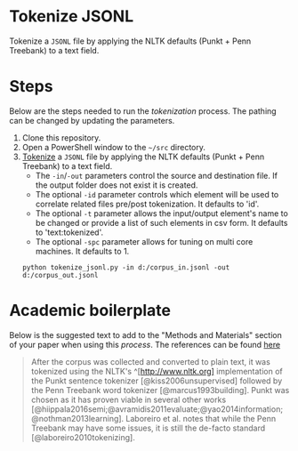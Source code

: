 # Tokenize JSONL

Tokenize a `JSONL` file by applying the NLTK defaults (Punkt + Penn Treebank) to a text field.

# Steps

Below are the steps needed to run the _tokenization_ process.
The pathing can be changed by updating the parameters.

1. Clone this repository.
2. Open a PowerShell window to the `~/src` directory.
3. [Tokenize](../src/tokenise_jsonl.py) a `JSONL` file by applying the NLTK defaults (Punkt + Penn Treebank) to a text field.
   * The `-in`/`-out` parameters control the source and destination file.
     If the output folder does not exist it is created.
   * The optional `-id` parameter controls which element will be used to correlate related files pre/post tokenization.
     It defaults to 'id'.
   * The optional `-t` parameter allows the input/output element's name to be changed or provide a list of such elements in csv form.
     It defaults to 'text:tokenized'.
   * The optional `-spc` parameter allows for tuning on multi core machines.
     It defaults to 1.
   ```{ps1}
   python tokenize_jsonl.py -in d:/corpus_in.jsonl -out d:/corpus_out.jsonl
   ```

# Academic boilerplate

Below is the suggested text to add to the "Methods and Materials" section of your paper when using this _process_.
The references can be found [here](./references.bib)

> After the corpus was collected and converted to plain text, it was tokenized using the NLTK's ^[http://www.nltk.org] implementation of the Punkt sentence tokenizer [@kiss2006unsupervised] followed by the Penn Treebank word tokenizer [@marcus1993building].
> Punkt was chosen as it has proven viable in several other works [@hiippala2016semi;@avramidis2011evaluate;@yao2014information;@nothman2013learning].
> Laboreiro et al. notes that while the Penn Treebank may have some issues, it is still the de-facto standard [@laboreiro2010tokenizing].
